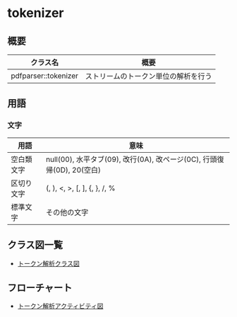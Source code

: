 # tokenizer
## 概要
| クラス名 | 概要 |
| --- | --- |
| pdfparser::tokenizer | ストリームのトークン単位の解析を行う |

## 用語
### 文字
| 用語 | 意味 |
| ---- | ---- |
| 空白類文字 | null(00), 水平タブ(09), 改行(0A), 改ページ(0C), 行頭復帰(0D), 20(空白) |
| 区切り文字 | (, ), <, >, [, ], {, }, /, % |
| 標準文字 | その他の文字 |

## クラス図一覧
- [トークン解析クラス図](tokenizer.class.pu)

## フローチャート
- [トークン解析アクティビティ図](tokenizer.activity.pu)
